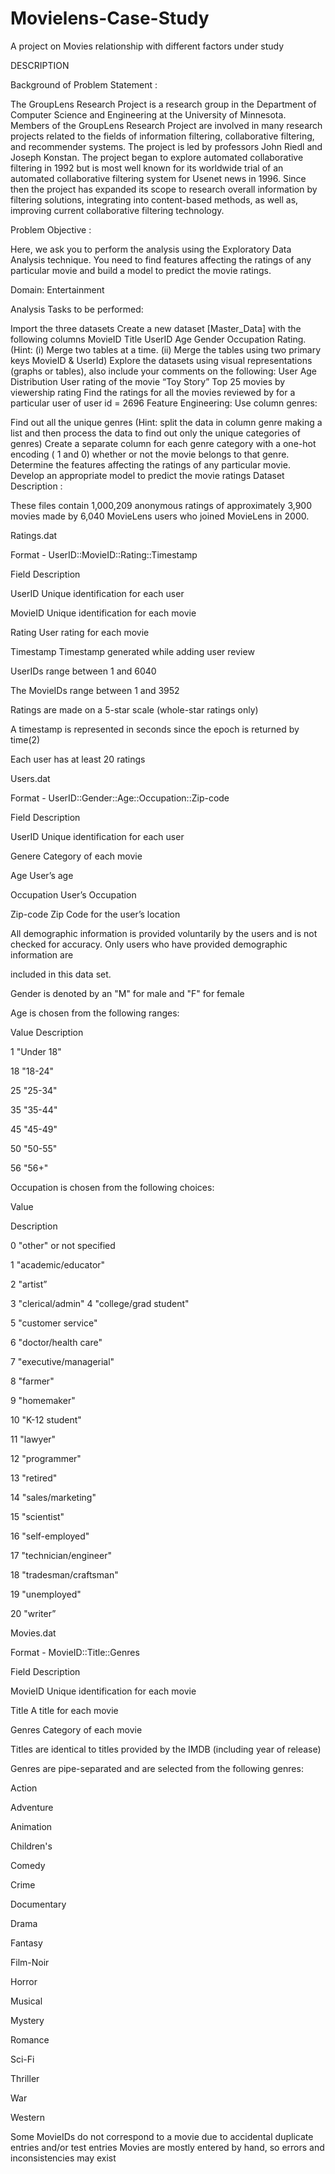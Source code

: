 # Movielens-Case-Study
A project on Movies relationship with different factors under study 

DESCRIPTION

Background of Problem Statement :

The GroupLens Research Project is a research group in the Department of Computer Science and Engineering at the University of Minnesota. Members of the GroupLens Research Project are involved in many research projects related to the fields of information filtering, collaborative filtering, and recommender systems. The project is led by professors John Riedl and Joseph Konstan. The project began to explore automated collaborative filtering in 1992 but is most well known for its worldwide trial of an automated collaborative filtering system for Usenet news in 1996. Since then the project has expanded its scope to research overall information by filtering solutions, integrating into content-based methods, as well as, improving current collaborative filtering technology.

Problem Objective :

Here, we ask you to perform the analysis using the Exploratory Data Analysis technique. You need to find features affecting the ratings of any particular movie and build a model to predict the movie ratings.

Domain: Entertainment

Analysis Tasks to be performed:

Import the three datasets
Create a new dataset [Master_Data] with the following columns MovieID Title UserID Age Gender Occupation Rating. (Hint: (i) Merge two tables at a time. (ii) Merge the tables using two primary keys MovieID & UserId)
Explore the datasets using visual representations (graphs or tables), also include your comments on the following:
User Age Distribution
User rating of the movie “Toy Story”
Top 25 movies by viewership rating
Find the ratings for all the movies reviewed by for a particular user of user id = 2696
Feature Engineering:
            Use column genres:

Find out all the unique genres (Hint: split the data in column genre making a list and then process the data to find out only the unique categories of genres)
Create a separate column for each genre category with a one-hot encoding ( 1 and 0) whether or not the movie belongs to that genre. 
Determine the features affecting the ratings of any particular movie.
Develop an appropriate model to predict the movie ratings
Dataset Description :

These files contain 1,000,209 anonymous ratings of approximately 3,900 movies made by 6,040 MovieLens users who joined MovieLens in 2000.


Ratings.dat

Format - UserID::MovieID::Rating::Timestamp

Field	Description

UserID	Unique identification for each user

MovieID	Unique identification for each movie

Rating	User rating for each movie

Timestamp	Timestamp generated while adding user review

UserIDs range between 1 and 6040 

The MovieIDs range between 1 and 3952

Ratings are made on a 5-star scale (whole-star ratings only)

A timestamp is represented in seconds since the epoch is returned by time(2)

Each user has at least 20 ratings




Users.dat

Format -  UserID::Gender::Age::Occupation::Zip-code

Field	Description

UserID	Unique identification for each user

Genere	Category of each movie

Age	User’s age

Occupation	User’s Occupation

Zip-code	Zip Code for the user’s location

All demographic information is provided voluntarily by the users and is not checked for accuracy. Only users who have provided demographic information are 

included in this data set.


Gender is denoted by an "M" for male and "F" for female

Age is chosen from the following ranges:
 

Value	Description

1	"Under 18"

18	"18-24"

25	"25-34"

35	"35-44"

45	"45-49"

50	"50-55"

56	"56+"
 

Occupation is chosen from the following choices:

Value

Description

0	"other" or not specified

1	"academic/educator"

2	"artist”

3	"clerical/admin"
4	"college/grad student"

5	"customer service"

6	"doctor/health care"

7	"executive/managerial"

8	"farmer"

9	"homemaker"

10	"K-12 student"

11	"lawyer"

12	"programmer"

13	"retired"

14	 "sales/marketing"

15	"scientist"

16	 "self-employed"

17	"technician/engineer"

18	"tradesman/craftsman"

19	"unemployed"

20	"writer”

Movies.dat

Format - MovieID::Title::Genres


Field	Description

MovieID	Unique identification for each movie

Title	A title for each movie

Genres	Category of each movie



 Titles are identical to titles provided by the IMDB (including year of release)



Genres are pipe-separated and are selected from the following genres:

Action

Adventure

Animation

Children's

Comedy

Crime

Documentary

Drama

Fantasy

Film-Noir

Horror

Musical

Mystery

Romance

Sci-Fi

Thriller

War

Western

Some MovieIDs do not correspond to a movie due to accidental duplicate entries and/or test entries
Movies are mostly entered by hand, so errors and inconsistencies may exist
